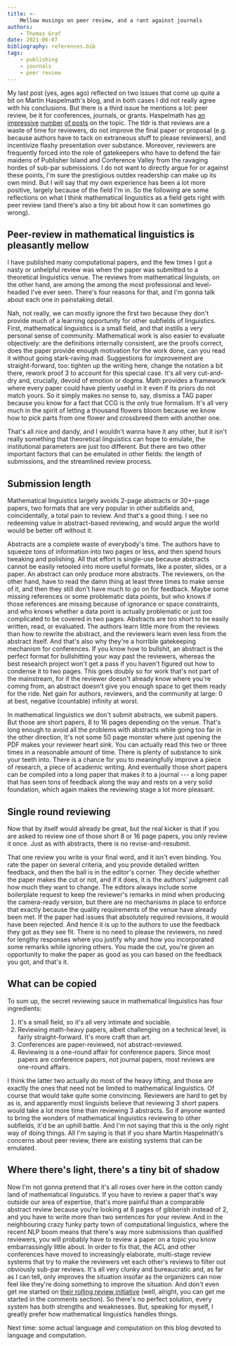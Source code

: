 ```yaml
---
title: >-
    Mellow musings on peer review, and a rant against journals
authors:
    - Thomas Graf
date: 2021-06-07
bibliography: references.bib
tags:
    - publishing
    - journals
    - peer review
---
```


<!-- START_SUMMARY_BLOCK -->
My last post (yes, ages ago) reflected on two issues that come up quite a bit on Martin Haspelmath's blog, and in both cases I did not really agree with his conclusions.
But there is a third issue he mentions a lot: peer review, be it for conferences, journals, or grants.
Haspelmath has [an](https://dlc.hypotheses.org/1138) [impressive](https://dlc.hypotheses.org/1070) [number](https://dlc.hypotheses.org/545) [of posts](https://dlc.hypotheses.org/2333#more-2333) on the topic.
The tldr is that reviews are a waste of time for reviewers, do not improve the final paper or proposal (e.g. because authors have to tack on extraneous stuff to please reviewers), and incentivize flashy presentation over substance.
Moreover, reviewers are frequently forced into the role of gatekeepers who have to defend the fair maidens of Publisher Island and Conference Valley from the ravaging hordes of sub-par submissions.
I do not want to directly argue for or against these points, I'm sure the prestigious outdex readership can make up its own mind.
But I will say that my own experience has been a lot more positive, largely because of the field I'm in.
So the following are some reflections on what I think mathematical linguistics as a field gets right with peer review (and there's also a tiny bit about how it can sometimes go wrong).


## Peer-review in mathematical linguistics is pleasantly mellow

I have published many computational papers, and the few times I got a nasty or unhelpful review was when the paper was submitted to a theoretical linguistics venue.
The reviews from mathematical linguists, on the other hand, are among the among the most professional and level-headed I've ever seen.
There's four reasons for that, and I'm gonna talk about each one in painstaking detail.

Nah, not really, we can mostly ignore the first two because they don't provide much of a learning opportunity for other subfields of linguistics.
First, mathematical linguistics is a small field, and that instills a very personal sense of community.
Mathematical work is also easier to evaluate objectively: are the definitions internally consistent, are the proofs correct, does the paper provide enough motivation for the work done, can you read it without going stark-raving mad.
Suggestions for improvement are straight-forward, too: tighten up the writing here, change the notation a bit there, rework proof 3 to account for this special case.
It's all very cut-and-dry and, crucially, devoid of emotion or dogma.
Math provides a framework where every paper could have plenty useful in it even if its priors do not match yours.
So it simply makes no sense to, say, dismiss a TAG paper because you know for a fact that CCG is the only true formalism.
It's all very much in the spirit of letting a thousand flowers bloom because we know how to pick parts from one flower and crossbreed them with another one.

That's all nice and dandy, and I wouldn't wanna have it any other, but it isn't really something that theoretical linguistics can hope to emulate, the institutional parameters are just too different.
But there are two other important factors that can be emulated in other fields: the length of submissions, and the streamlined review process.

## Submission length

Mathematical linguistics largely avoids 2-page abstracts or 30+-page papers, two formats that are very popular in other subfields and, coincidentally, a total pain to review.
And that's a good thing.
I see no redeeming value in abstract-based reviewing, and would argue the world would be better off without it.

Abstracts are a complete waste of everybody's time.
The authors have to squeeze tons of information into two pages or less, and then spend hours tweaking and polishing.
All that effort is single-use because abstracts cannot be easily retooled into more useful formats, like a poster, slides, or a paper.
An abstract can only produce more abstracts.
The reviewers, on the other hand, have to read the damn thing at least three times to make sense of it, and then they still don't have much to go on for feedback.
Maybe some missing references or some problematic data points, but who knows if those references are missing because of ignorance or space constraints, and who knows whether a data point is actually problematic or just too complicated to be covered in two pages.
Abstracts are too short to be easily written, read, or evaluated.
The authors learn little more from the reviews than how to rewrite the abstract, and the reviewers learn even less from the abstract itself.
And that's also why they're a horrible gatekeeping mechanism for conferences.
If you know how to bullshit, an abstract is the perfect format for bullshitting your way past the reviewers, whereas the best research project won't get a pass if you haven't figured out how to condense it to two pages.
This goes doubly so for work that's not part of the mainstream, for if the reviewer doesn't already know where you're coming from, an abstract doesn't give you enough space to get them ready for the ride.
Net gain for authors, reviewers, and the community at large: 0 at best, negative (countable) infinity at worst.

In mathematical linguistics we don't submit abstracts, we submit papers.
But those are short papers, 8 to 16 pages depending on the venue.
That's long enough to avoid all the problems with abstracts while going too far in the other direction, 
It's not some 50 page monster where just opening the PDF makes your reviewer heart sink.
You can actually read this two or three times in a reasonable amount of time.
There is plenty of substance to sink your teeth into.
There is a chance for you to meaningfully improve a piece of research, a piece of academic writing.
And eventually those short papers can be compiled into a long paper that makes it to a journal --- a long paper that has seen tons of feedback along the way and rests on a very solid foundation, which again makes the reviewing stage a lot more pleasant.

## Single round reviewing

Now that by itself would already be great, but the real kicker is that if you are asked to review one of those short 8 or 16 page papers, you only review it once.
Just as with abstracts, there is no revise-and-resubmit.

That one review you write is your final word, and it isn't even binding.
You rate the paper on several criteria, and you provide detailed written feedback, and then the ball is in the editor's corner.
They decide whether the paper makes the cut or not, and if it does, it is the authors' judgment call how much they want to change.
The editors always include some boilerplate request to keep the reviewer's remarks in mind when producing the camera-ready version, but there are no mechanisms in place to enforce that exactly because the quality requirements of the venue have already been met.
If the paper had issues that absolutely required revisions, it would have been rejected.
And hence it is up to the authors to use the feedback they got as they see fit.
There is no need to please the reviewers, no need for lengthy responses where you justify why and how you incorporated some remarks while ignoring others.
You made the cut, you're given an opportunity to make the paper as good as you can based on the feedback you got, and that's it.

## What can be copied

To sum up, the secret reviewing sauce in mathematical linguistics has four ingredients:

1. It's a small field, so it's all very intimate and sociable.
1. Reviewing math-heavy papers, albeit challenging on a technical level, is fairly straight-forward.
   It's more craft than art.
1. Conferences are paper-reviewed, not abstract-reviewed.
1. Reviewing is a one-round affair for conference papers.
   Since most papers are conference papers, not journal papers, most reviews are one-round affairs.

I think the latter two actually do most of the heavy lifting, and those are exactly the ones that need not be limited to mathematical linguistics.
Of course that would take quite some convincing.
Reviewers are hard to get by as is, and apparently most linguists believe that reviewing 3 short papers would take a lot more time than reviewing 3 abstracts.
So if anyone wanted to bring the wonders of mathematical linguistics reviewing to other subfields, it'd be an uphill battle.
And I'm not saying that this is the only right way of doing things.
All I'm saying is that if you share Martin Haspelmath's concerns about peer review, there are existing systems that can be emulated.

## Where there's light, there's a tiny bit of shadow

Now I'm not gonna pretend that it's all roses over here in the cotton candy land of mathematical linguistics.
If you have to review a paper that's way outside our area of expertise, that's more painful than a comparable abstract review because you're looking at 8 pages of gibberish instead of 2, and you have to write more than two sentences for your review.
And in the neighbouring crazy funky party town of computational linguistics, where the recent NLP boom means that there's way more submissions than qualified reviewers, you will probably have to review a paper on a topic you know embarrassingly little about.
In order to fix that, the ACL and other conferences have moved to increasingly elaborate, multi-stage review systems that try to make the reviewers vet each other's reviews to filter out obviously sub-par reviews.
It's all very clunky and bureaucratic and, as far as I can tell, only improves the situation insofar as the organizers can now feel like they're doing something to improve the situation.
And don't even get me started on [their rolling review initiative](https://www.aclweb.org/adminwiki/index.php?title=ACL_Rolling_Review_Proposal) (well, alright, you can get me started in the comments section).
So there's no perfect solution, every system has both strengths and weaknesses.
But, speaking for myself, I greatly prefer how mathematical linguistics handles things.

Next time: some actual language and computation on this blog devoted to language and computation.
